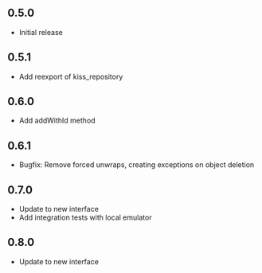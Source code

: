 ## 0.5.0

* Initial release

## 0.5.1

* Add reexport of kiss_repository

## 0.6.0

* Add addWithId method

## 0.6.1

* Bugfix: Remove forced unwraps, creating exceptions on object deletion

## 0.7.0

* Update to new interface
* Add integration tests with local emulator

## 0.8.0

* Update to new interface 
